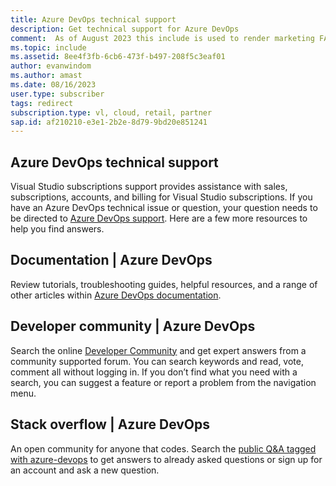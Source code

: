 ```yaml
---
title: Azure DevOps technical support
description: Get technical support for Azure DevOps
comment:  As of August 2023 this include is used to render marketing FAQ content for VS Subscriptions in the following portals - VSCom, Manage, and My portals. It was not used for learn.microsoft.com content at that time.  SMEs are Evan Windom and Larissa Crawford of Red Door Collaborative and Sharvari Dighe.
ms.topic: include
ms.assetid: 8ee4f3fb-6cb6-473f-b497-208f5c3eaf01
author: evanwindom
ms.author: amast
ms.date: 08/16/2023
user.type: subscriber
tags: redirect
subscription.type: vl, cloud, retail, partner
sap.id: af210210-e3e1-2b2e-8d79-9bd20e851241
---
```


## Azure DevOps technical support  

Visual Studio subscriptions support provides assistance with sales, subscriptions, accounts, and billing for Visual Studio subscriptions. If you have an Azure DevOps technical issue or question, your question needs to be directed to [Azure DevOps support](https://azure.microsoft.com/support/devops/). Here are a few more resources to help you find answers.

## Documentation | Azure DevOps 

Review tutorials, troubleshooting guides, helpful resources, and a range of other articles within [Azure DevOps documentation](https://learn.microsoft.com/azure/devops/?view=azure-devops&preserve-view=true).

## Developer community | Azure DevOps

Search the online [Developer Community](https://developercommunity.visualstudio.com/spaces/21/index.html) and get expert answers from a community supported forum. You can search keywords and read, vote, comment all without logging in. If you don’t find what you need with a search, you can suggest a feature or report a problem from the navigation menu. 

## Stack overflow | Azure DevOps

An open community for anyone that codes. Search the [public Q&A tagged with azure-devops](https://stackoverflow.com/questions/tagged/azure-devops?tab=Newest) to get answers to already asked questions or sign up for an account and ask a new question. 
